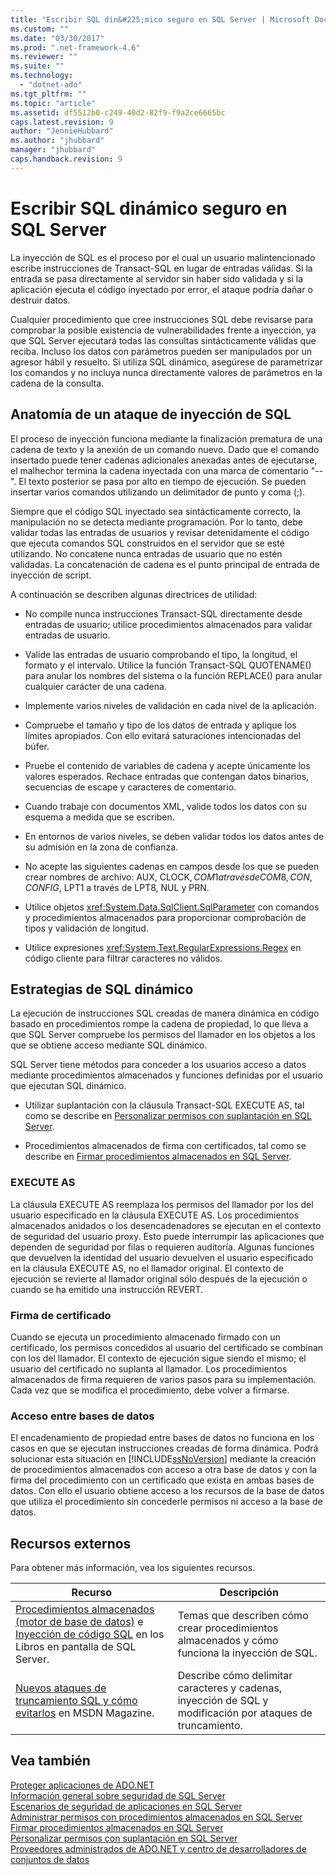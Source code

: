 ```yaml
---
title: "Escribir SQL din&#225;mico seguro en SQL Server | Microsoft Docs"
ms.custom: ""
ms.date: "03/30/2017"
ms.prod: ".net-framework-4.6"
ms.reviewer: ""
ms.suite: ""
ms.technology: 
  - "dotnet-ado"
ms.tgt_pltfrm: ""
ms.topic: "article"
ms.assetid: df5512b0-c249-40d2-82f9-f9a2ce6665bc
caps.latest.revision: 9
author: "JennieHubbard"
ms.author: "jhubbard"
manager: "jhubbard"
caps.handback.revision: 9
---
```

# Escribir SQL din&#225;mico seguro en SQL Server
La inyección de SQL es el proceso por el cual un usuario malintencionado escribe instrucciones de Transact\-SQL en lugar de entradas válidas.  Si la entrada se pasa directamente al servidor sin haber sido validada y si la aplicación ejecuta el código inyectado por error, el ataque podría dañar o destruir datos.  
  
 Cualquier procedimiento que cree instrucciones SQL debe revisarse para comprobar la posible existencia de vulnerabilidades frente a inyección, ya que SQL Server ejecutará todas las consultas sintácticamente válidas que reciba.  Incluso los datos con parámetros pueden ser manipulados por un agresor hábil y resuelto.  Si utiliza SQL dinámico, asegúrese de parametrizar los comandos y no incluya nunca directamente valores de parámetros en la cadena de la consulta.  
  
## Anatomía de un ataque de inyección de SQL  
 El proceso de inyección funciona mediante la finalización prematura de una cadena de texto y la anexión de un comando nuevo.  Dado que el comando insertado puede tener cadenas adicionales anexadas antes de ejecutarse, el malhechor termina la cadena inyectada con una marca de comentario "\-\-".  El texto posterior se pasa por alto en tiempo de ejecución.  Se pueden insertar varios comandos utilizando un delimitador de punto y coma \(;\).  
  
 Siempre que el código SQL inyectado sea sintácticamente correcto, la manipulación no se detecta mediante programación.  Por lo tanto, debe validar todas las entradas de usuarios y revisar detenidamente el código que ejecuta comandos SQL construidos en el servidor que se esté utilizando.  No concatene nunca entradas de usuario que no estén validadas.  La concatenación de cadena es el punto principal de entrada de inyección de script.  
  
 A continuación se describen algunas directrices de utilidad:  
  
-   No compile nunca instrucciones Transact\-SQL directamente desde entradas de usuario; utilice procedimientos almacenados para validar entradas de usuario.  
  
-   Valide las entradas de usuario comprobando el tipo, la longitud, el formato y el intervalo.  Utilice la función Transact\-SQL QUOTENAME\(\) para anular los nombres del sistema o la función REPLACE\(\) para anular cualquier carácter de una cadena.  
  
-   Implemente varios niveles de validación en cada nivel de la aplicación.  
  
-   Compruebe el tamaño y tipo de los datos de entrada y aplique los límites apropiados.  Con ello evitará saturaciones intencionadas del búfer.  
  
-   Pruebe el contenido de variables de cadena y acepte únicamente los valores esperados.  Rechace entradas que contengan datos binarios, secuencias de escape y caracteres de comentario.  
  
-   Cuando trabaje con documentos XML, valide todos los datos con su esquema a medida que se escriben.  
  
-   En entornos de varios niveles, se deben validar todos los datos antes de su admisión en la zona de confianza.  
  
-   No acepte las siguientes cadenas en campos desde los que se pueden crear nombres de archivo: AUX, CLOCK$, COM1 a través de COM8, CON, CONFIG$, LPT1 a través de LPT8, NUL y PRN.  
  
-   Utilice objetos <xref:System.Data.SqlClient.SqlParameter> con comandos y procedimientos almacenados para proporcionar comprobación de tipos y validación de longitud.  
  
-   Utilice expresiones <xref:System.Text.RegularExpressions.Regex> en código cliente para filtrar caracteres no válidos.  
  
## Estrategias de SQL dinámico  
 La ejecución de instrucciones SQL creadas de manera dinámica en código basado en procedimientos rompe la cadena de propiedad, lo que lleva a que SQL Server compruebe los permisos del llamador en los objetos a los que se obtiene acceso mediante SQL dinámico.  
  
 SQL Server tiene métodos para conceder a los usuarios acceso a datos mediante procedimientos almacenados y funciones definidas por el usuario que ejecutan SQL dinámico.  
  
-   Utilizar suplantación con la cláusula Transact\-SQL EXECUTE AS, tal como se describe en [Personalizar permisos con suplantación en SQL Server](../../../../../docs/framework/data/adonet/sql/customizing-permissions-with-impersonation-in-sql-server.md).  
  
-   Procedimientos almacenados de firma con certificados, tal como se describe en [Firmar procedimientos almacenados en SQL Server](../../../../../docs/framework/data/adonet/sql/signing-stored-procedures-in-sql-server.md).  
  
### EXECUTE AS  
 La cláusula EXECUTE AS reemplaza los permisos del llamador por los del usuario especificado en la cláusula EXECUTE AS.  Los procedimientos almacenados anidados o los desencadenadores se ejecutan en el contexto de seguridad del usuario proxy.  Esto puede interrumpir las aplicaciones que dependen de seguridad por filas o requieren auditoría.  Algunas funciones que devuelven la identidad del usuario devuelven el usuario especificado en la cláusula EXECUTE AS, no el llamador original.  El contexto de ejecución se revierte al llamador original sólo después de la ejecución o cuando se ha emitido una instrucción REVERT.  
  
### Firma de certificado  
 Cuando se ejecuta un procedimiento almacenado firmado con un certificado, los permisos concedidos al usuario del certificado se combinan con los del llamador.  El contexto de ejecución sigue siendo el mismo; el usuario del certificado no suplanta al llamador.  Los procedimientos almacenados de firma requieren de varios pasos para su implementación.  Cada vez que se modifica el procedimiento, debe volver a firmarse.  
  
### Acceso entre bases de datos  
 El encadenamiento de propiedad entre bases de datos no funciona en los casos en que se ejecutan instrucciones creadas de forma dinámica.  Podrá solucionar esta situación en [!INCLUDE[ssNoVersion](../../../../../includes/ssnoversion-md.md)] mediante la creación de procedimientos almacenados con acceso a otra base de datos y con la firma del procedimiento con un certificado que exista en ambas bases de datos.  Con ello el usuario obtiene acceso a los recursos de la base de datos que utiliza el procedimiento sin concederle permisos ni acceso a la base de datos.  
  
## Recursos externos  
 Para obtener más información, vea los siguientes recursos.  
  
|Recurso|Descripción|  
|-------------|-----------------|  
|[Procedimientos almacenados \(motor de base de datos\)](http://go.microsoft.com/fwlink/?LinkId=98233) e [Inyección de código SQL](http://go.microsoft.com/fwlink/?LinkId=98234) en los Libros en pantalla de SQL Server.|Temas que describen cómo crear procedimientos almacenados y cómo funciona la inyección de SQL.|  
|[Nuevos ataques de truncamiento SQL y cómo evitarlos](http://msdn.microsoft.com/msdnmag/issues/06/11/SQLSecurity/) en MSDN Magazine.|Describe cómo delimitar caracteres y cadenas, inyección de SQL y modificación por ataques de truncamiento.|  
  
## Vea también  
 [Proteger aplicaciones de ADO.NET](../../../../../docs/framework/data/adonet/securing-ado-net-applications.md)   
 [Información general sobre seguridad de SQL Server](../../../../../docs/framework/data/adonet/sql/overview-of-sql-server-security.md)   
 [Escenarios de seguridad de aplicaciones en SQL Server](../../../../../docs/framework/data/adonet/sql/application-security-scenarios-in-sql-server.md)   
 [Administrar permisos con procedimientos almacenados en SQL Server](../../../../../docs/framework/data/adonet/sql/managing-permissions-with-stored-procedures-in-sql-server.md)   
 [Firmar procedimientos almacenados en SQL Server](../../../../../docs/framework/data/adonet/sql/signing-stored-procedures-in-sql-server.md)   
 [Personalizar permisos con suplantación en SQL Server](../../../../../docs/framework/data/adonet/sql/customizing-permissions-with-impersonation-in-sql-server.md)   
 [Proveedores administrados de ADO.NET y centro de desarrolladores de conjuntos de datos](http://go.microsoft.com/fwlink/?LinkId=217917)
